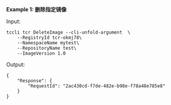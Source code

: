 **Example 1: 删除指定镜像**



Input: 

```
tccli tcr DeleteImage --cli-unfold-argument  \
    --RegistryId tcr-okmj78\
    --NamespaceName mytest\
    --RepositoryName test\
    --ImageVersion 1.0
```

Output: 
```
{
    "Response": {
        "RequestId": "2ac430cd-f7de-482e-b98e-f78a48e785e8"
    }
}
```

